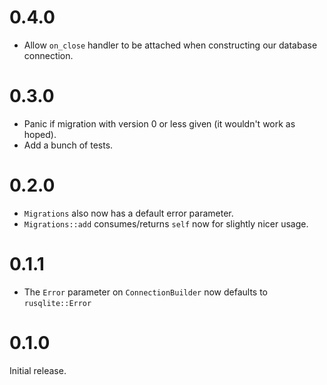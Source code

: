 # 0.4.0

- Allow `on_close` handler to be attached when constructing our database connection.

# 0.3.0

- Panic if migration with version 0 or less given (it wouldn't work as hoped).
- Add a bunch of tests.

# 0.2.0

- `Migrations` also now has a default error parameter.
- `Migrations::add` consumes/returns `self` now for slightly nicer usage.

# 0.1.1

- The `Error` parameter on `ConnectionBuilder` now defaults to `rusqlite::Error`

# 0.1.0

Initial release.